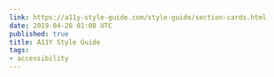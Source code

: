 ```yaml
---
link: https://a11y-style-guide.com/style-guide/section-cards.html
date: 2019-04-26 01:08 UTC
published: true
title: A11Y Style Guide
tags:
- accessibility
---
```



